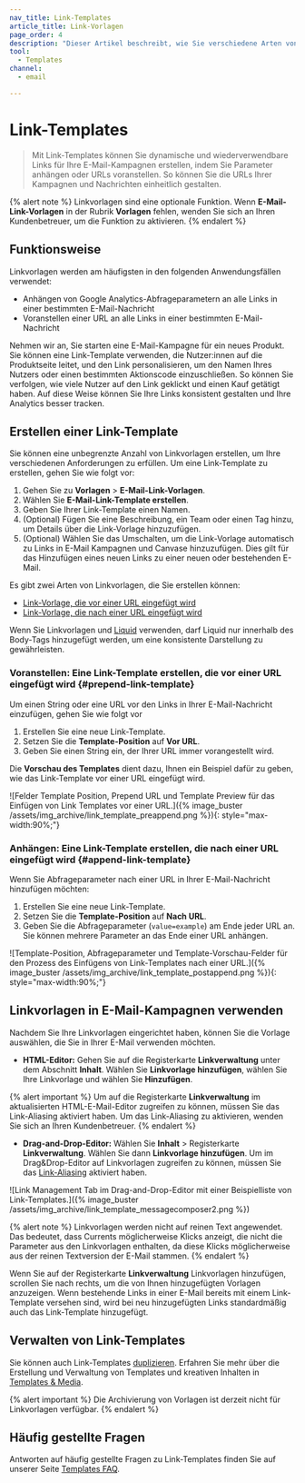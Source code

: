 ```yaml
---
nav_title: Link-Templates
article_title: Link-Vorlagen
page_order: 4
description: "Dieser Artikel beschreibt, wie Sie verschiedene Arten von Linkvorlagen in Ihren E-Mails erstellen können."
tool:
  - Templates
channel:
  - email

---
```


# Link-Templates

> Mit Link-Templates können Sie dynamische und wiederverwendbare Links für Ihre E-Mail-Kampagnen erstellen, indem Sie Parameter anhängen oder URLs voranstellen. So können Sie die URLs Ihrer Kampagnen und Nachrichten einheitlich gestalten. 

{% alert note %}
Linkvorlagen sind eine optionale Funktion. Wenn **E-Mail-Link-Vorlagen** in der Rubrik **Vorlagen** fehlen, wenden Sie sich an Ihren Kundenbetreuer, um die Funktion zu aktivieren.
{% endalert %}

## Funktionsweise

Linkvorlagen werden am häufigsten in den folgenden Anwendungsfällen verwendet:

- Anhängen von Google Analytics-Abfrageparametern an alle Links in einer bestimmten E-Mail-Nachricht
- Voranstellen einer URL an alle Links in einer bestimmten E-Mail-Nachricht

Nehmen wir an, Sie starten eine E-Mail-Kampagne für ein neues Produkt. Sie können eine Link-Template verwenden, die Nutzer:innen auf die Produktseite leitet, und den Link personalisieren, um den Namen Ihres Nutzers oder einen bestimmten Aktionscode einzuschließen. So können Sie verfolgen, wie viele Nutzer auf den Link geklickt und einen Kauf getätigt haben. Auf diese Weise können Sie Ihre Links konsistent gestalten und Ihre Analytics besser tracken.

## Erstellen einer Link-Template

Sie können eine unbegrenzte Anzahl von Linkvorlagen erstellen, um Ihre verschiedenen Anforderungen zu erfüllen. Um eine Link-Template zu erstellen, gehen Sie wie folgt vor:

1. Gehen Sie zu **Vorlagen** > **E-Mail-Link-Vorlagen**. 
2. Wählen Sie **E-Mail-Link-Template erstellen**.
3. Geben Sie Ihrer Link-Template einen Namen.
4. (Optional) Fügen Sie eine Beschreibung, ein Team oder einen Tag hinzu, um Details über die Link-Vorlage hinzuzufügen.
5. (Optional) Wählen Sie das Umschalten, um die Link-Vorlage automatisch zu Links in E-Mail Kampagnen und Canvase hinzuzufügen. Dies gilt für das Hinzufügen eines neuen Links zu einer neuen oder bestehenden E-Mail.

Es gibt zwei Arten von Linkvorlagen, die Sie erstellen können:

- [Link-Vorlage, die vor einer URL eingefügt wird](#prepend-link-template)
- [Link-Vorlage, die nach einer URL eingefügt wird](#append-link-template)

Wenn Sie Linkvorlagen und [Liquid]({{site.baseurl}}/user_guide/personalization_and_dynamic_content/liquid/) verwenden, darf Liquid nur innerhalb des Body-Tags hinzugefügt werden, um eine konsistente Darstellung zu gewährleisten.

### Voranstellen: Eine Link-Template erstellen, die vor einer URL eingefügt wird {#prepend-link-template}

Um einen String oder eine URL vor den Links in Ihrer E-Mail-Nachricht einzufügen, gehen Sie wie folgt vor

1. Erstellen Sie eine neue Link-Template.
2. Setzen Sie die **Template-Position** auf **Vor URL**. 
3. Geben Sie einen String ein, der Ihrer URL immer vorangestellt wird. 

Die **Vorschau des Templates** dient dazu, Ihnen ein Beispiel dafür zu geben, wie das Link-Template vor einer URL eingefügt wird.

\![Felder Template Position, Prepend URL und Template Preview für das Einfügen von Link Templates vor einer URL.]({% image_buster /assets/img_archive/link_template_preappend.png %}){: style="max-width:90%;"}

### Anhängen: Eine Link-Template erstellen, die nach einer URL eingefügt wird {#append-link-template}

Wenn Sie Abfrageparameter nach einer URL in Ihrer E-Mail-Nachricht hinzufügen möchten:

1. Erstellen Sie eine neue Link-Template.
2. Setzen Sie die **Template-Position** auf **Nach URL**. 
3. Geben Sie die Abfrageparameter (`value=example`) am Ende jeder URL an. Sie können mehrere Parameter an das Ende einer URL anhängen.

\![Template-Position, Abfrageparameter und Template-Vorschau-Felder für den Prozess des Einfügens von Link-Templates nach einer URL.]({% image_buster /assets/img_archive/link_template_postappend.png %}){: style="max-width:90%;"}

## Linkvorlagen in E-Mail-Kampagnen verwenden

Nachdem Sie Ihre Linkvorlagen eingerichtet haben, können Sie die Vorlage auswählen, die Sie in Ihrer E-Mail verwenden möchten.

- **HTML-Editor:** Gehen Sie auf die Registerkarte **Linkverwaltung** unter dem Abschnitt **Inhalt**. Wählen Sie **Linkvorlage hinzufügen**, wählen Sie Ihre Linkvorlage und wählen Sie **Hinzufügen**.

{% alert important %}
Um auf die Registerkarte **Linkverwaltung** im aktualisierten HTML-E-Mail-Editor zugreifen zu können, müssen Sie das Link-Aliasing aktiviert haben. Um das Link-Aliasing zu aktivieren, wenden Sie sich an Ihren Kundenbetreuer.
{% endalert %}

- **Drag-and-Drop-Editor:** Wählen Sie **Inhalt** > Registerkarte **Linkverwaltung**. Wählen Sie dann **Linkvorlage hinzufügen**. Um im Drag&Drop-Editor auf Linkvorlagen zugreifen zu können, müssen Sie das [Link-Aliasing]({{site.baseurl}}/user_guide/message_building_by_channel/email/templates/link_aliasing/) aktiviert haben.

\![Link Management Tab im Drag-and-Drop-Editor mit einer Beispielliste von Link-Templates.]({% image_buster /assets/img_archive/link_template_messagecomposer2.png %})

{% alert note %}
Linkvorlagen werden nicht auf reinen Text angewendet. Das bedeutet, dass Currents möglicherweise Klicks anzeigt, die nicht die Parameter aus den Linkvorlagen enthalten, da diese Klicks möglicherweise aus der reinen Textversion der E-Mail stammen.
{% endalert %}

Wenn Sie auf der Registerkarte **Linkverwaltung** Linkvorlagen hinzufügen, scrollen Sie nach rechts, um die von Ihnen hinzugefügten Vorlagen anzuzeigen. Wenn bestehende Links in einer E-Mail bereits mit einem Link-Template versehen sind, wird bei neu hinzugefügten Links standardmäßig auch das Link-Template hinzugefügt.

## Verwalten von Link-Templates

Sie können auch Link-Templates [duplizieren]({{site.baseurl}}/user_guide/engagement_tools/templates_and_media/managing_templates/). Erfahren Sie mehr über die Erstellung und Verwaltung von Templates und kreativen Inhalten in [Templates & Media]({{site.baseurl}}/user_guide/engagement_tools/templates_and_media/).

{% alert important %}
Die Archivierung von Vorlagen ist derzeit nicht für Linkvorlagen verfügbar.
{% endalert %}

## Häufig gestellte Fragen

Antworten auf häufig gestellte Fragen zu Link-Templates finden Sie auf unserer Seite [Templates FAQ]({{site.baseurl}}/user_guide/message_building_by_channel/email/templates/faq/).

